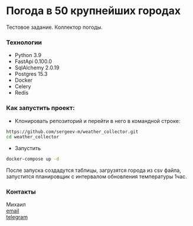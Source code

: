# Погода в 50 крупнейших городах

Тестовое задание. Коллектор погоды.


### Технологии
- Python 3.9
- FastApi 0.100.0
- SqlAlchemy 2.0.19
- Postgres 15.3
- Docker
- Celery
- Redis

### Как запустить проект:
- Клонировать репозиторий и перейти в него в командной строке:

```bash
https://github.com/sergeev-m/weather_collector.git
cd weather_collector
```

- Запустить
```bash
docker-compose up -d
````

После запуска создадутся таблицы, загрузятся города из csv файла,
запустится планировщик с интервалом обновления температуры 1час.


### Контакты

Михаил  
[email](server-15@yandex.ru)  
[telegram](https://t.me/sergeev_mikhail)

